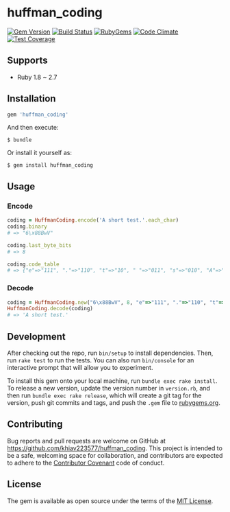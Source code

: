 # huffman_coding

[![Gem Version](https://img.shields.io/gem/v/huffman_coding.svg?style=flat)](http://rubygems.org/gems/huffman_coding)
[![Build Status](https://travis-ci.com/khiav223577/huffman_coding/workflows/Ruby/badge.svg)](https://github.com/khiav223577/huffman_coding/actions)
[![RubyGems](http://img.shields.io/gem/dt/huffman_coding.svg?style=flat)](http://rubygems.org/gems/huffman_coding)
[![Code Climate](https://codeclimate.com/github/khiav223577/huffman_coding/badges/gpa.svg)](https://codeclimate.com/github/khiav223577/huffman_coding)
[![Test Coverage](https://codeclimate.com/github/khiav223577/huffman_coding/badges/coverage.svg)](https://codeclimate.com/github/khiav223577/huffman_coding/coverage)

## Supports
- Ruby 1.8 ~ 2.7

## Installation

```ruby
gem 'huffman_coding'
```

And then execute:

    $ bundle

Or install it yourself as:

    $ gem install huffman_coding

## Usage

### Encode
```rb
coding = HuffmanCoding.encode('A short test.'.each_char)
coding.binary
# => "6\x88BwV"

coding.last_byte_bits
# => 8

coding.code_table
# => {"e"=>"111", "."=>"110", "t"=>"10", " "=>"011", "s"=>"010", "A"=>"0011", "h"=>"0010", "o"=>"0001", "r"=>"0000"}
```

### Decode
```rb
coding = HuffmanCoding.new("6\x88BwV", 8, "e"=>"111", "."=>"110", "t"=>"10", " "=>"011", "s"=>"010", "A"=>"0011", "h"=>"0010", "o"=>"0001", "r"=>"0000")
HuffmanCoding.decode(coding)
# => 'A short test.'
```


## Development

After checking out the repo, run `bin/setup` to install dependencies. Then, run `rake test` to run the tests. You can also run `bin/console` for an interactive prompt that will allow you to experiment.

To install this gem onto your local machine, run `bundle exec rake install`. To release a new version, update the version number in `version.rb`, and then run `bundle exec rake release`, which will create a git tag for the version, push git commits and tags, and push the `.gem` file to [rubygems.org](https://rubygems.org).

## Contributing

Bug reports and pull requests are welcome on GitHub at https://github.com/khiav223577/huffman_coding. This project is intended to be a safe, welcoming space for collaboration, and contributors are expected to adhere to the [Contributor Covenant](http://contributor-covenant.org) code of conduct.


## License

The gem is available as open source under the terms of the [MIT License](http://opensource.org/licenses/MIT).

